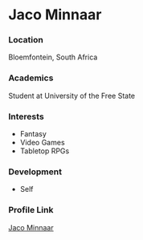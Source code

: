 # Jaco Minnaar

### Location

Bloemfontein, South Africa

### Academics

Student at University of the Free State

### Interests

- Fantasy
- Video Games
- Tabletop RPGs

### Development

- Self

### Profile Link

[Jaco Minnaar](https://github.com/Jaco-Minnaar)
